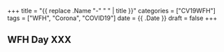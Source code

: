 +++
title = "{{ replace .Name "-" " " | title }}"
categories = ["CV19WFH"]
tags = ["WFH", "Corona", "COVID19"]
date = {{ .Date }}
draft = false
+++

## WFH Day XXX
